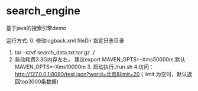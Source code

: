 # search_engine
基于java的搜索引擎demo

运行方式:
0. 修改logback.xml fileDir 指定日志目录
1. tar -xzvf search_data.txt.tar.gz ./
2. 启动耗费3.3G内存左右， 建议export MAVEN_OPTS=-Xms50000m,默认MAVEN_OPTS=-Xms10000m 
3. 启动执行./run.sh
4.访问：http://127.0.0.1:8080/test.json?world=北京&limit=20 ( limit 为空时，默认返回top3000条数据)

